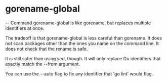 # gorename-global
--
Command gorename-global is like gorename, but replaces multiple identifiers at
once.

The tradeoff is that gorename-global is less careful than gorename. It does not
scan packages other than the ones you name on the command line. It does not
check that the rename is safe.

It is still safer than using sed, though. It will only replace Go identifiers
that exactly match the --from argument.

You can use the --auto flag to fix any identifier that 'go lint' would flag.
